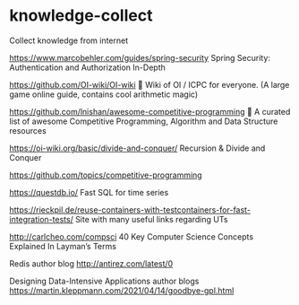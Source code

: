 # knowledge-collect
Collect knowledge from internet


https://www.marcobehler.com/guides/spring-security
Spring Security: Authentication and Authorization In-Depth

https://github.com/OI-wiki/OI-wiki
🌟 Wiki of OI / ICPC for everyone. (A large game online guide, contains cool arithmetic magic)

https://github.com/lnishan/awesome-competitive-programming
💎 A curated list of awesome Competitive Programming, Algorithm and Data Structure resources

https://oi-wiki.org/basic/divide-and-conquer/
Recursion & Divide and Conquer

https://github.com/topics/competitive-programming


https://questdb.io/
Fast SQL for time series

https://rieckpil.de/reuse-containers-with-testcontainers-for-fast-integration-tests/
Site with many useful links regarding UTs

http://carlcheo.com/compsci
40 Key Computer Science Concepts Explained In Layman’s Terms

Redis author blog 
http://antirez.com/latest/0

Designing Data-Intensive Applications author blogs
https://martin.kleppmann.com/2021/04/14/goodbye-gpl.html
